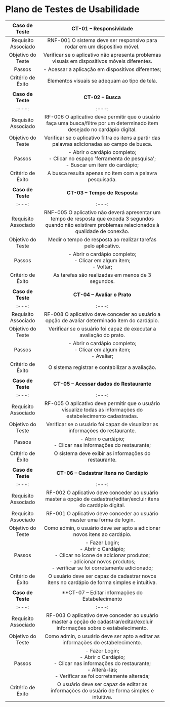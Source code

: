 # Plano de Testes de Usabilidade

| **Caso de Teste** 	| **CT-01 – Responsividade** 	|
|:---:	|:---:	|
|	Requisito Associado 	| RNF-001	O sistema deve ser responsivo para rodar em um dispositivo móvel. |
| Objetivo do Teste 	| Verificar se o aplicativo não apresenta problemas visuais em dispositivos móveis diferentes. |
| Passos 	| - Acessar a aplicação em dispositivos diferentes;|
|Critério de Êxito | Elementos visuais se adequam ao tipo de tela. |
|  	|  	|
| **Caso de Teste** 	| **CT-02 – Busca** 	|
|:---:	|:---:	|
|	Requisito Associado 	| RF-006	O aplicativo deve permitir que o usuário faça uma busca/filtre por um determinado item desejado no cardápio digital. |
| Objetivo do Teste 	| Verificar se o aplicativo filtra os itens a partir das palavras adicionadas ao campo de busca. |
| Passos 	| - Abrir o cardápio completo;<br>- Clicar no espaço 'ferramenta de pesquisa'; <br>- Buscar um item do cardápio;|
|Critério de Êxito | A busca resulta apenas no item com a palavra pesquisada.|
|  	|  	|
| **Caso de Teste** 	| **CT-03 – Tempo de Resposta** 	|
|:---:	|:---:	|
|	Requisito Associado 	| RNF-005	O aplicativo não deverá apresentar um tempo de resposta que exceda 3 segundos quando não existirem problemas relacionados à qualidade de conexão. |
| Objetivo do Teste 	| Medir o tempo de resposta ao realizar tarefas pelo aplicativo. |
| Passos 	| - Abrir o cardápio completo;<br>- Clicar em algum item; <br>- Voltar;|
|Critério de Êxito | As tarefas são realizadas em menos de 3 segundos.|
|  	|  	|
| **Caso de Teste** 	| **CT-04 – Avaliar o Prato** 	|
|:---:	|:---:	|
|	Requisito Associado 	| RF-008	O aplicativo deve conceder ao usuário a opção de avaliar determinado item do cardápio. |
| Objetivo do Teste 	| Verificar se o usuário foi capaz de executar a avaliação do prato. |
| Passos 	| - Abrir o cardápio completo;<br>- Clicar em algum item; <br>- Avaliar;|
|Critério de Êxito | O sistema registrar e contabilizar a avaliação.|
|  	|  	|
| **Caso de Teste** 	| **CT-05 – Acessar dados do Restaurante** 	|
|:---:	|:---:	|
|	Requisito Associado 	| RF-005	O aplicativo deve permitir que o usuário visualize todas as informações do estabelecimento cadastradas. |
| Objetivo do Teste 	| Verificar se o usuário foi capaz de visualizar as informações do restaurante. |
| Passos 	| - Abrir o cardápio;<br>- Clicar nas informações do restaurante;|
|Critério de Êxito | O sistema deve exibir as informações do restaurante.|
|  	|  	|
| **Caso de Teste** 	| **CT-06 – Cadastrar Itens no Cardápio** 	|
|:---:	|:---:	|
|	Requisito Associado 	| RF-002	O aplicativo deve conceder ao usuário master a opção de cadastrar/editar/excluir itens do cardápio digital. |
|	Requisito Associado 	| RF-001	O aplicativo deve conceder ao usuário master uma forma de login. |
| Objetivo do Teste 	| Como admin, o usuário deve ser apto a adicionar novos itens ao cardápio. |
| Passos 	| - Fazer Login;<br>- Abrir o Cardápio;<br>- Clicar no ícone de adicionar produtos;<br>- adicionar novos produtos;<br>- verificar se foi corretamente adicionado;|
|Critério de Êxito | O usuário deve ser capaz de cadastrar novos itens no cardápio de forma simples e intuitiva.|
|  	|  	|
| **Caso de Teste** 	| **CT-07 – Editar informações do Estabelecimento 	|
|:---:	|:---:	|
|	Requisito Associado 	| RF-003	O aplicativo deve conceder ao usuário master a opção de cadastrar/editar/excluir informações sobre o estabelecimento. |
| Objetivo do Teste 	| Como admin, o usuário deve ser apto a editar as informações do estabelecimento. |
| Passos 	| - Fazer Login;<br>- Abrir o Cardápio;<br>- Clicar nas informações do restaurante;<br>- Alterá-las;<br>- Verificar se foi corretamente alterada;|
|Critério de Êxito | O usuário deve ser capaz de editar as informações do usuário de forma simples e intuitiva.|
